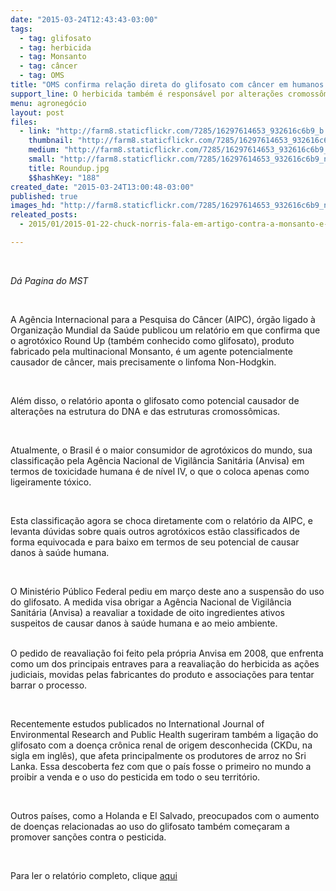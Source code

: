 ```yaml
---
date: "2015-03-24T12:43:43-03:00"
tags:
  - tag: glifosato
  - tag: herbicida
  - tag: Monsanto
  - tag: câncer
  - tag: OMS
title: "OMS confirma relação direta do glifosato com câncer em humanos e animais "
support_line: O herbicida também é responsável por alterações cromossômicas e de DNA
menu: agronegócio
layout: post
files:
  - link: "http://farm8.staticflickr.com/7285/16297614653_932616c6b9_b.jpg"
    thumbnail: "http://farm8.staticflickr.com/7285/16297614653_932616c6b9_t.jpg"
    medium: "http://farm8.staticflickr.com/7285/16297614653_932616c6b9_z.jpg"
    small: "http://farm8.staticflickr.com/7285/16297614653_932616c6b9_n.jpg"
    title: Roundup.jpg
    $$hashKey: "188"
created_date: "2015-03-24T13:00:48-03:00"
published: true
images_hd: "http://farm8.staticflickr.com/7285/16297614653_932616c6b9_n.jpg"
releated_posts:
  - 2015/01/2015-01-22-chuck-norris-fala-em-artigo-contra-a-monsanto-e-os-danos-que-a-empresa-causa-a-saude-global.md

---
```

<p>&nbsp;</p>

<p><em>D&aacute; Pagina do MST </em></p>

<p>&nbsp;</p>

<p>A Ag&ecirc;ncia Internacional para a Pesquisa do C&acirc;ncer (AIPC), &oacute;rg&atilde;o ligado &agrave; Organiza&ccedil;&atilde;o Mundial da Sa&uacute;de publicou um relat&oacute;rio em que confirma que o agrot&oacute;xico Round Up (tamb&eacute;m conhecido como glifosato), produto fabricado pela multinacional Monsanto, &eacute; um agente potencialmente causador de c&acirc;ncer, mais precisamente o linfoma Non-Hodgkin.</p>

<p>&nbsp;</p>

<p>Al&eacute;m disso, o relat&oacute;rio aponta o glifosato como potencial causador de altera&ccedil;&otilde;es na estrutura do DNA e das estruturas cromoss&ocirc;micas.</p>

<p>&nbsp;</p>

<p>Atualmente, o Brasil &eacute; o maior consumidor de agrot&oacute;xicos do mundo, sua classifica&ccedil;&atilde;o pela Ag&ecirc;ncia Nacional de Vigil&acirc;ncia Sanit&aacute;ria (Anvisa) em termos de toxicidade humana &eacute; de n&iacute;vel IV, o que o coloca apenas como ligeiramente t&oacute;xico.</p>

<p>&nbsp;</p>

<p>Esta classifica&ccedil;&atilde;o agora se choca diretamente com o relat&oacute;rio da AIPC, e levanta d&uacute;vidas sobre quais outros agrot&oacute;xicos est&atilde;o classificados de forma equivocada e para baixo em termos de seu potencial de causar danos &agrave; sa&uacute;de humana.</p>

<p>&nbsp;</p>

<p>O Minist&eacute;rio P&uacute;blico Federal pediu em mar&ccedil;o deste ano a suspens&atilde;o do uso do glifosato. A medida visa obrigar a Ag&ecirc;ncia Nacional de Vigil&acirc;ncia Sanit&aacute;ria (Anvisa) a reavaliar a toxidade de oito ingredientes ativos suspeitos de causar danos &agrave; sa&uacute;de humana e ao meio ambiente.</p>

<p><br />
O pedido de reavalia&ccedil;&atilde;o foi feito pela pr&oacute;pria Anvisa em 2008, que enfrenta como um dos principais entraves para a reavalia&ccedil;&atilde;o do herbicida as a&ccedil;&otilde;es judiciais, movidas pelas fabricantes do produto e associa&ccedil;&otilde;es para tentar barrar o processo.</p>

<p>&nbsp;</p>

<p>Recentemente estudos publicados no International Journal of Environmental Research and Public Health sugeriram tamb&eacute;m a liga&ccedil;&atilde;o do glifosato com a doen&ccedil;a cr&ocirc;nica renal de origem desconhecida (CKDu, na sigla em ingl&ecirc;s), que afeta principalmente os produtores de arroz no Sri Lanka. Essa descoberta fez com que o pa&iacute;s fosse o primeiro no mundo a proibir a venda e o uso do pesticida em todo o seu territ&oacute;rio.</p>

<p>&nbsp;</p>

<p>Outros pa&iacute;ses, como a Holanda e El Salvado, preocupados com o aumento de doen&ccedil;as relacionadas ao uso do glifosato tamb&eacute;m come&ccedil;aram a promover san&ccedil;&otilde;es contra o pesticida.</p>

<p>&nbsp;</p>

<p>Para ler o relat&oacute;rio completo, clique <a href="https://pedlowski.files.wordpress.com/2015/03/monographvolume112.pdf">aqui</a></p>

<p>&nbsp;</p>
